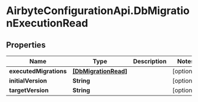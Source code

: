 # AirbyteConfigurationApi.DbMigrationExecutionRead

## Properties

Name | Type | Description | Notes
------------ | ------------- | ------------- | -------------
**executedMigrations** | [**[DbMigrationRead]**](DbMigrationRead.md) |  | [optional] 
**initialVersion** | **String** |  | [optional] 
**targetVersion** | **String** |  | [optional] 



